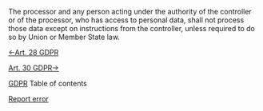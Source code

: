 
The processor and any person acting under the authority of the controller or of the processor, who has access to personal data, shall not process those data except on instructions from the controller, unless required to do so by Union or Member State law.




[←Art. 28 GDPR](https://gdpr-info.eu/art-28-gdpr/ "Art. 28 GDPR - Processor")


[Art. 30 GDPR→](https://gdpr-info.eu/art-30-gdpr/ "Art. 30 GDPR - Records of processing activities")



[GDPR](https://gdpr-info.eu)
Table of contents


[Report error](https://gdpr-info.eu/gf/?TB_iframe=true&height=306 "Your message")

